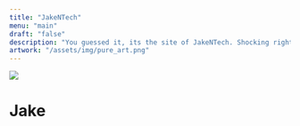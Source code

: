 ```yaml
---
title: "JakeNTech"
menu: "main"
draft: "false"
description: "You guessed it, its the site of JakeNTech. Shocking right?"
artwork: "/assets/img/pure_art.png"
---
```

<div class="center_box">
    <img src="/assets/img/new_phone_who_dis.jpg" id="POV">
    <h1>Jake</h1>
    <p id="the_funny_line"></p>
</div>

<script>
    var the_third_line = {
        // Number: Line
        1:"This is a website, I hope.",
        2:"If lost please return to <a href='https://google.co.uk'>google.co.uk</a>",
        3:"Owner of a low milage duck, 0.7 miles",
        4:"I've got a copy of Paint.Net",
        5:"Cyberist in Cyberspace",
        6:"Jake Bullet, Cybernautic detective.",
        7:"How much does a chimney cost? Dunno but it's through the roof at the moment!"
    }
    
    document.getElementById("the_funny_line").innerHTML = the_third_line[Math.floor((Math.random()*7)+1)]
</script>
